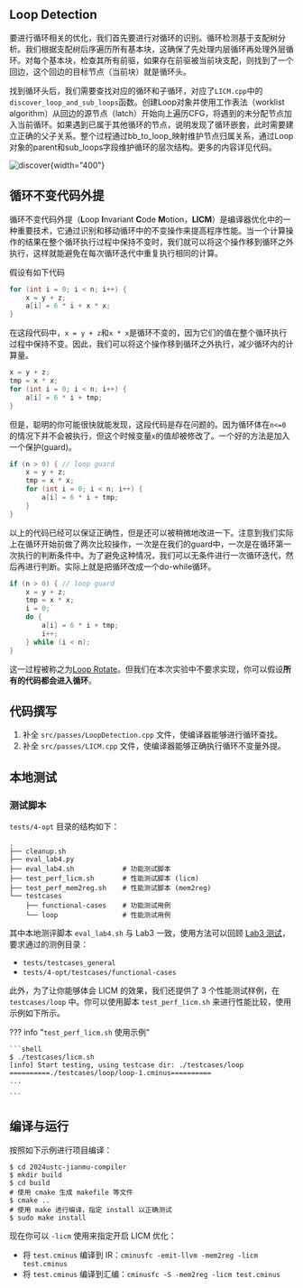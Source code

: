 ## Loop Detection

要进行循环相关的优化，我们首先要进行对循环的识别。循环检测基于支配树分析。我们根据支配树后序遍历所有基本块，这确保了先处理内层循环再处理外层循环。对每个基本块，检查其所有前驱，如果存在前驱被当前块支配，则找到了一个回边，这个回边的目标节点（当前块）就是循环头。

找到循环头后，我们需要查找对应的循环和子循环，对应了`LICM.cpp`中的`discover_loop_and_sub_loops`函数。创建Loop对象并使用工作表法（worklist algorithm）从回边的源节点（latch）开始向上遍历CFG，将遇到的未分配节点加入当前循环。如果遇到已属于其他循环的节点，说明发现了循环嵌套，此时需要建立正确的父子关系。整个过程通过bb_to_loop_映射维护节点归属关系，通过Loop对象的parent和sub_loops字段维护循环的层次结构。更多的内容详见代码。

![discover](./figs/discover.gif){width="400"}

## 循环不变代码外提

循环不变代码外提（**L**oop **I**nvariant **C**ode **M**otion，**LICM**）是编译器优化中的一种重要技术，它通过识别和移动循环中的不变操作来提高程序性能。当一个计算操作的结果在整个循环执行过程中保持不变时，我们就可以将这个操作移到循环之外执行，这样就能避免在每次循环迭代中重复执行相同的计算。

假设有如下代码
```cpp
for (int i = 0; i < n; i++) {
    x = y + z;
    a[i] = 6 * i + x * x;
}
```
在这段代码中，`x = y + z`和`x * x`是循环不变的，因为它们的值在整个循环执行过程中保持不变。因此，我们可以将这个操作移到循环之外执行，减少循环内的计算量。
```cpp
x = y + z;
tmp = x * x;
for (int i = 0; i < n; i++) {
    a[i] = 6 * i + tmp;
}
```
但是，聪明的你可能很快就能发现，这段代码是存在问题的。因为循环体在`n<=0`的情况下并不会被执行，但这个时候变量`x`的值却被修改了。一个好的方法是加入一个保护(guard)。

```cpp
if (n > 0) { // loop guard
    x = y + z;
    tmp = x * x;
    for (int i = 0; i < n; i++) {
        a[i] = 6 * i + tmp;
    }
}
```
以上的代码已经可以保证正确性，但是还可以被稍微地改进一下。注意到我们实际上在循环开始前做了两次比较操作，一次是在我们的guard中，一次是在循环第一次执行的判断条件中。为了避免这种情况，我们可以无条件进行一次循环迭代，然后再进行判断。实际上就是把循环改成一个do-while循环。

```cpp
if (n > 0) { // loop guard
    x = y + z;
    tmp = x * x;
    i = 0;
    do {
        a[i] = 6 * i + tmp;
        i++;
    } while (i < n);
}
```
这一过程被称之为[Loop Rotate](https://llvm.org/docs/Passes.html#passes-loop-rotate)。但我们在本次实验中不要求实现，你可以假设**所有的代码都会进入循环**。

## 代码撰写

1. 补全 `src/passes/LoopDetection.cpp` 文件，使编译器能够进行循环查找。
2. 补全 `src/passes/LICM.cpp` 文件，使编译器能够正确执行循环不变量外提。

## 本地测试

### 测试脚本

`tests/4-opt` 目录的结构如下：

```
.
├── cleanup.sh
├── eval_lab4.py
├── eval_lab4.sh            # 功能测试脚本
├── test_perf_licm.sh       # 性能测试脚本 (licm)
├── test_perf_mem2reg.sh    # 性能测试脚本 (mem2reg)
└── testcases
    ├── functional-cases    # 功能测试用例
    └── loop                # 性能测试用例
```

其中本地测评脚本 `eval_lab4.sh` 与 Lab3 一致，使用方法可以回顾 [Lab3 测试](../lab3/guidance.md#测试)，要求通过的测例目录：

- `tests/testcases_general`
- `tests/4-opt/testcases/functional-cases`

此外，为了让你能够体会 LICM 的效果，我们还提供了 3 个性能测试样例，在 `testcases/loop` 中。你可以使用脚本 `test_perf_licm.sh` 来进行性能比较，使用示例如下所示。

??? info "`test_perf_licm.sh` 使用示例"

    ```shell
    $ ./testcases/licm.sh
    [info] Start testing, using testcase dir: ./testcases/loop
    ==========./testcases/loop/loop-1.cminus==========
    ...

    ```

## 编译与运行

按照如下示例进行项目编译：

```shell
$ cd 2024ustc-jianmu-compiler
$ mkdir build
$ cd build
# 使用 cmake 生成 makefile 等文件
$ cmake ..
# 使用 make 进行编译，指定 install 以正确测试
$ sudo make install
```

现在你可以 `-licm` 使用来指定开启 LICM 优化：

- 将 `test.cminus` 编译到 IR：`cminusfc -emit-llvm -mem2reg -licm test.cminus`
- 将 `test.cminus` 编译到汇编：`cminusfc -S -mem2reg -licm test.cminus`
